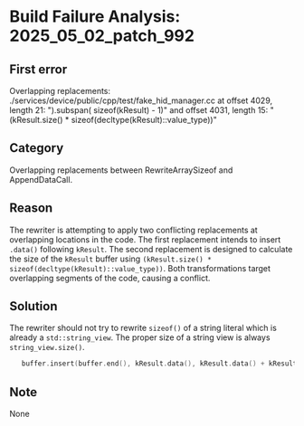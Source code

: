 # Build Failure Analysis: 2025_05_02_patch_992

## First error

Overlapping replacements: ./services/device/public/cpp/test/fake_hid_manager.cc at offset 4029, length 21: ").subspan( sizeof(kResult) - 1)" and offset 4031, length 15: "(kResult.size() * sizeof(decltype(kResult)::value_type))"

## Category
Overlapping replacements between RewriteArraySizeof and AppendDataCall.

## Reason
The rewriter is attempting to apply two conflicting replacements at overlapping locations in the code. The first replacement intends to insert `.data()` following `kResult`. The second replacement is designed to calculate the size of the `kResult` buffer using `(kResult.size() * sizeof(decltype(kResult)::value_type))`. Both transformations target overlapping segments of the code, causing a conflict.

## Solution
The rewriter should not try to rewrite `sizeof()` of a string literal which is already a `std::string_view`.
The proper size of a string view is always `string_view.size()`.
```cpp
   buffer.insert(buffer.end(), kResult.data(), kResult.data() + kResult.size());
```

## Note
None